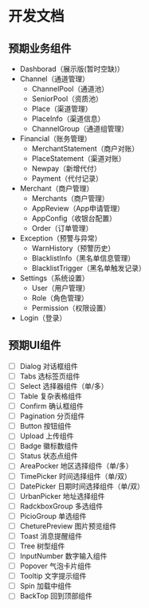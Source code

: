 # 开发文档

## 预期业务组件<feature>
- Dashborad（展示版(暂时空缺)）
- Channel（通道管理）
  - ChannelPool（通道池）
  - SeniorPool（资质池）
  - Place（渠道管理）
  - PlaceInfo（渠道信息）
  - ChannelGroup（通道组管理）
- Financial（账务管理）
  - MerchantStatement（商户对账）
  - PlaceStatement（渠道对账）
  - Newpay（新增代付）
  - Payment（代付记录）
- Merchant（商户管理）
  - Merchants（商户管理）
  - AppReview（App申请管理）
  - AppConfig（收银台配置）
  - Order（订单管理）
- Exception（预警与异常）
  - WarnHistory（预警历史）
  - BlacklistInfo（黑名单信息管理）
  - BlacklistTrigger（黑名单触发记录）
- Settings（系统设置）
  - User（用户管理）
  - Role（角色管理）
  - Permission（权限设置）
- Login（登录）

## 预期UI组件<simple>
- [ ] Dialog 对话框组件
- [ ] Tabs 选标签页组件
- [ ] Select 选择器组件（单/多）
- [ ] Table 复杂表格组件
- [ ] Confirm 确认框组件
- [ ] Pagination 分页组件
- [ ] Button 按钮组件
- [ ] Upload 上传组件
- [ ] Badge 徽标数组件
- [ ] Status 状态点组件
- [ ] AreaPocker 地区选择组件（单/多）
- [ ] TimePicker 时间选择组件（单/双）
- [ ] DatePicker 日期时间选择组件（单/双）
- [ ] UrbanPicker 地址选择组件
- [ ] RadckboxGroup 多选组件
- [ ] PicioGroup 单选组件
- [ ] CheturePreview 图片预览组件
- [ ] Toast 消息提醒组件
- [ ] Tree 树型组件
- [ ] InputNumber 数字输入组件
- [ ] Popover 气泡卡片组件
- [ ] Tooltip 文字提示组件
- [ ] Spin 加载中组件
- [ ] BackTop 回到顶部组件
